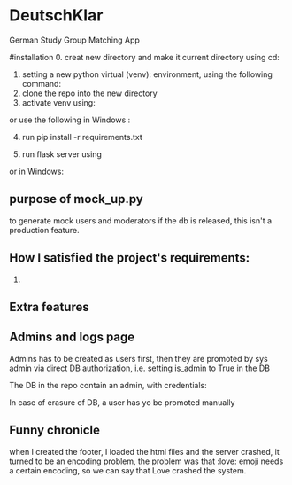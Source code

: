 # DeutschKlar
German Study Group Matching App

#installation
0. creat new directory and make it current directory using cd:
1. setting a new python virtual (venv): environment, using the following command:
2. clone the repo into the new directory
3. activate venv using:

or use the following in Windows :

4. run
pip install -r requirements.txt

5. run flask server using

or in Windows:


## purpose of mock_up.py

to generate mock users and moderators if the db is released, this isn't a production feature.

## How I satisfied the project's requirements:

1.


## Extra features



## Admins and logs page

Admins has to be created as users first, then they are promoted by sys admin
via direct DB authorization, i.e. setting  is_admin to True in the DB

The DB in the repo contain an admin, with credentials:


In case of erasure of DB, a user has yo be promoted manually




## Funny chronicle 

when I created the footer, I loaded the html files and the server crashed, it turned to be an encoding problem, the problem was that :love: emoji needs a certain encoding, so we can say that Love crashed the system.













